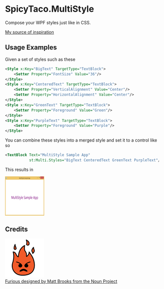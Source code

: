 SpicyTaco.MultiStyle
==================

Compose your WPF styles just like in CSS.

[My source of inspiration](http://web.archive.org/web/20101125040337/http://bea.stollnitz.com/blog/?p=384)

Usage Examples
--------------

Given a set of styles such as these

```XML
<Style x:Key="BigText" TargetType="TextBlock">
    <Setter Property="FontSize" Value="36"/>
</Style>
<Style x:Key="CenteredText" TargetType="TextBlock">
    <Setter Property="VerticalAlignment" Value="Center"/>
    <Setter Property="HorizontalAlignment" Value="Center"/>
</Style>
<Style x:Key="GreenText" TargetType="TextBlock">
    <Setter Property="Foreground" Value="Green"/>
</Style>
<Style x:Key="PurpleText" TargetType="TextBlock">
    <Setter Property="Foreground" Value="Purple"/>
</Style>
```

You can combine these styles into a merged style and set it to a control like so

```XML
<TextBlock Text="MultiStyle Sample App" 
           st:Multi.Styles="BigText CenteredText GreenText PurpleText"/>
```

This results in

<img src="example_screen_shot.PNG" alt="Icon" style="width: 128px; height: 128px;"/><br/>

Credits
-------

<img src="icon/icon_61620.png" alt="Icon" style="width: 128px; height: 128px;"/><br/>
[Furious designed by Matt Brooks from the Noun Project](http://thenounproject.com/Mattebrooks/icon/61620/)
